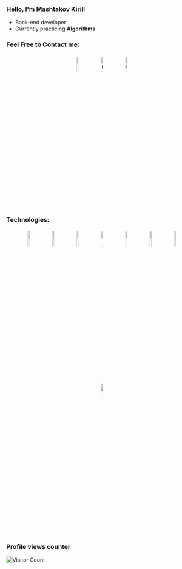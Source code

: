 ### Hello, I'm Mashtakov Kirill
- Back-end developer 
- Currently practicing **Algorithms**

### Feel Free to Contact me:

<p align="center">
	<a href="https://github.com/killkamad"><img alt="github" width="10%" style="padding:5px" src="https://img.icons8.com/dusk/128/null/github.png"/></a>
	<a href="https://www.linkedin.com/in/mashtakov-kirill/"><img alt="linkedin" width="10%" style="padding:5px" src="https://img.icons8.com/dusk/128/null/linkedin--v1.png"/></a>
	<a href="https://t.me/killka_m"><img alt="telegram" width="10%" style="padding:5px" src="https://img.icons8.com/dusk/128/null/telegram-app.png"/></a>
</p>

### Technologies:
<p align="center">
	<img width="10%" style="padding:5px" src="https://img.icons8.com/color/96/null/python--v1.png"/>
	<img width="10%" style="padding:5px" src="https://img.icons8.com/color/96/null/postgreesql.png"/>
	<img width="10%" style="padding:5px" src="https://img.icons8.com/external-tal-revivo-shadow-tal-revivo/96/null/external-django-a-high-level-python-web-framework-that-encourages-rapid-development-logo-shadow-tal-revivo.png"/>
	<img width="10%" style="padding:5px" src="https://img.icons8.com/plasticine/100/null/api-settings.png"/>
	<img width="10%" style="padding:5px" src="https://img.icons8.com/color/96/null/redis.png"/>
	<img width="10%" style="padding:5px" src="https://seeklogo.com/images/R/rabbitmq-logo-25641A76DE-seeklogo.com.png"/>
	<img width="10%" style="padding:5px" src="https://img.icons8.com/external-tal-revivo-filled-tal-revivo/96/null/external-mongodb-a-cross-platform-document-oriented-database-program-logo-filled-tal-revivo.png"/>
	<img width="10%" style="padding:5px" src="https://docs.celeryq.dev/en/stable/_static/celery_512.png"/>

	
</p>

### Profile views counter
![Visitor Count](https://profile-counter.glitch.me/killkamad/count.svg)
